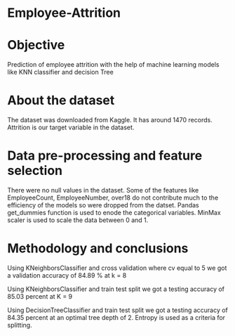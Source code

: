 # Employee-Attrition
# Objective
Prediction of employee attrition with the help of machine learning models like KNN classifier and decision Tree
# About the dataset
The dataset was downloaded from Kaggle. It has around 1470 records. Attrition is our target variable in the dataset.
# Data pre-processing and feature selection
There were no null values in the dataset. Some of the features like EmployeeCount, EmployeeNumber, over18 do not contribute much to the efficiency of the models so were dropped from the datset. Pandas get_dummies function is used to enode the categorical variables. MinMax scaler is used to scale the data between 0 and 1.
# Methodology and conclusions
Using KNeighborsClassifier and cross validation where cv equal to 5 we got a validation accuracy of 84.89 % at k = 8 


Using KNeighborsClassifier and train test split we got a testing accuracy of  85.03 percent at K = 9


Using DecisionTreeClassifier and train test split we got a testing accuracy of 84.35 percent at an optimal tree depth of 2. Entropy is used as a criteria for splitting.
